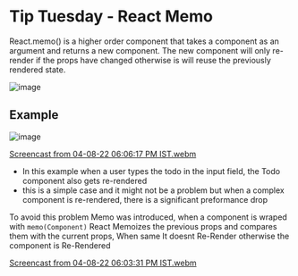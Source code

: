 # Tip Tuesday - React Memo

React.memo() is a higher order component that takes a component as an argument and returns a new component. The new component will only re-render if the props have changed otherwise is will reuse the previously rendered state.

![image](https://user-images.githubusercontent.com/91791834/182842514-8cc74310-bc34-47e2-aa22-c21ee3a88c2d.png)

## Example
![image](https://user-images.githubusercontent.com/91791834/182844161-15b6c493-0992-44b0-8815-ec798a05361b.png)

[Screencast from 04-08-22 06:06:17 PM IST.webm](https://user-images.githubusercontent.com/91791834/182848598-ff59b6dd-a0ea-4d10-85ff-979405bc0efe.webm)

- In this example when a user types the todo in the input field, the Todo component also gets re-rendered 
- this is a simple case and it might not be a problem but when a complex component is re-rendered, there is a significant preformance drop

To avoid this problem Memo was introduced, when a component is wraped with ```memo(Component)``` React Memoizes the previous props and compares them with the current props, When same It doesnt Re-Render otherwise the component is Re-Rendered

[Screencast from 04-08-22 06:03:31 PM IST.webm](https://user-images.githubusercontent.com/91791834/182848107-55d33178-2f77-4a8f-8886-96bd314a9365.webm)
